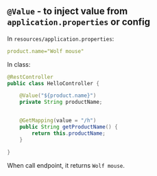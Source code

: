 ## `@Value` - to inject value from `application.properties` or config

In `resources/application.properties`:
```yml
product.name="Wolf mouse"
```

In class:
```java
@RestController
public class HelloController {

    @Value("${product.name}")
    private String productName;


    @GetMapping(value = "/h")
    public String getProductName() {
        return this.productName;
    }

}
```

When call endpoint, it returns `Wolf mouse`.
